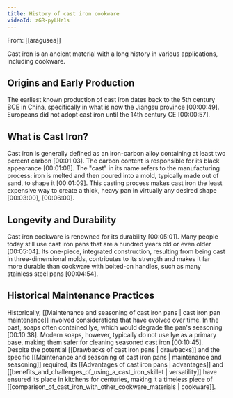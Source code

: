 ```yaml
---
title: History of cast iron cookware
videoId: zGR-pyLHz1s
---
```


From: [[aragusea]] <br/> 

Cast iron is an ancient material with a long history in various applications, including cookware.

## Origins and Early Production
The earliest known production of cast iron dates back to the 5th century BCE in China, specifically in what is now the Jiangsu province <a class="yt-timestamp" data-t="00:00:49">[00:00:49]</a>. Europeans did not adopt cast iron until the 14th century CE <a class="yt-timestamp" data-t="00:00:57">[00:00:57]</a>.

## What is Cast Iron?
Cast iron is generally defined as an iron-carbon alloy containing at least two percent carbon <a class="yt-timestamp" data-t="00:01:03">[00:01:03]</a>. The carbon content is responsible for its black appearance <a class="yt-timestamp" data-t="00:01:08">[00:01:08]</a>. The "cast" in its name refers to the manufacturing process: iron is melted and then poured into a mold, typically made out of sand, to shape it <a class="yt-timestamp" data-t="00:01:09">[00:01:09]</a>. This casting process makes cast iron the least expensive way to create a thick, heavy pan in virtually any desired shape <a class="yt-timestamp" data-t="00:03:00">[00:03:00]</a>, <a class="yt-timestamp" data-t="00:06:00">[00:06:00]</a>.

## Longevity and Durability
Cast iron cookware is renowned for its durability <a class="yt-timestamp" data-t="00:05:01">[00:05:01]</a>. Many people today still use cast iron pans that are a hundred years old or even older <a class="yt-timestamp" data-t="00:05:04">[00:05:04]</a>. Its one-piece, integrated construction, resulting from being cast in three-dimensional molds, contributes to its strength and makes it far more durable than cookware with bolted-on handles, such as many stainless steel pans <a class="yt-timestamp" data-t="00:04:54">[00:04:54]</a>.

## Historical Maintenance Practices
Historically, [[Maintenance and seasoning of cast iron pans | cast iron pan maintenance]] involved considerations that have evolved over time. In the past, soaps often contained lye, which would degrade the pan's seasoning <a class="yt-timestamp" data-t="00:10:38">[00:10:38]</a>. Modern soaps, however, typically do not use lye as a primary base, making them safer for cleaning seasoned cast iron <a class="yt-timestamp" data-t="00:10:45">[00:10:45]</a>. Despite the potential [[Drawbacks of cast iron pans | drawbacks]] and the specific [[Maintenance and seasoning of cast iron pans | maintenance and seasoning]] required, its [[Advantages of cast iron pans | advantages]] and [[benefits_and_challenges_of_using_a_cast_iron_skillet | versatility]] have ensured its place in kitchens for centuries, making it a timeless piece of [[comparison_of_cast_iron_with_other_cookware_materials | cookware]].